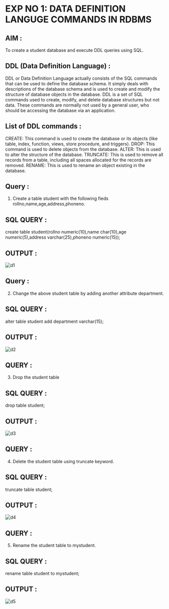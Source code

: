 # EXP NO 1: DATA DEFINITION LANGUGE COMMANDS IN RDBMS

## AIM :

To create a student database and execute DDL queries using SQL.

## DDL (Data Definition Language) :

DDL or Data Definition Language actually consists of the SQL commands that can be used to define the database schema. It simply deals with descriptions of the database schema and is used to create and modify the structure of database objects in the database. DDL is a set of SQL commands used to create, modify, and delete database structures but not data. These commands are normally not used by a general user, who should be accessing the database via an application.

## List of DDL commands :

CREATE: This command is used to create the database or its objects (like table, index, function, views, store procedure, and triggers). DROP: This command is used to delete objects from the database. ALTER: This is used to alter the structure of the database. TRUNCATE: This is used to remove all records from a table, including all spaces allocated for the records are removed. RENAME: This is used to rename an object existing in the database.

## Query :

1) Create a table student with the following fieds rollno,name,age,address,phoneno.
   
## SQL QUERY :

create table student(rollno numeric(10),name char(10),age numeric(5),address varchar(25),phoneno numeric(15));

## OUTPUT :

![d1](https://github.com/Abrinnisha6/I2_DBMS/assets/118889454/8d87b624-a6f1-4f5e-851f-abe4a3785f6b)

## Query :

2) Change the above student table by adding another attribute department.
   
## SQL QUERY :

alter table student add department varchar(15);

## OUTPUT :

![d2](https://github.com/Abrinnisha6/I2_DBMS/assets/118889454/8dea27a1-2130-4f84-b282-7d137d6b41bb)

## QUERY :

3) Drop the student table
   
## SQL QUERY :

drop table student;

## OUTPUT :

![d3](https://github.com/Abrinnisha6/I2_DBMS/assets/118889454/dda87b1a-9d5b-47eb-a3ae-67f7db05589e)


## QUERY :

4) Delete the student table using truncate keyword.
   
## SQL QUERY :

truncate table student;

## OUTPUT :

![d4](https://github.com/Abrinnisha6/I2_DBMS/assets/118889454/8b6e232e-df90-43f4-add8-b6a8fb7374ce)

## QUERY :

5) Rename the student table to mystudent.
   
## SQL QUERY :

rename table student to mystudent;

## OUTPUT :

![d5](https://github.com/Abrinnisha6/I2_DBMS/assets/118889454/2626c18c-9149-435b-8e12-ad0051846eda)










